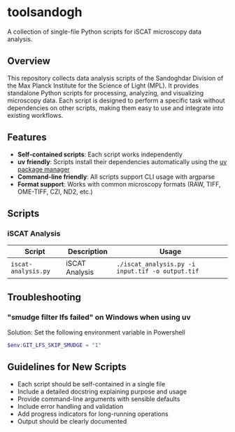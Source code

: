 # toolsandogh

A collection of single-file Python scripts for iSCAT microscopy data analysis.


## Overview

This repository collects data analysis scripts of the Sandoghdar Division of the Max Planck Institute for the Science of Light (MPL).  It provides standalone Python scripts for processing, analyzing, and visualizing microscopy data.  Each script is designed to perform a specific task without dependencies on other scripts, making them easy to use and integrate into existing workflows.

## Features

- **Self-contained scripts**: Each script works independently
- **uv friendly**: Scripts install their dependencies automatically using the [uv package manager](https://docs.astral.sh/uv/)
- **Command-line friendly**: All scripts support CLI usage with argparse
- **Format support**: Works with common microscopy formats (RAW, TIFF, OME-TIFF, CZI, ND2, etc.)

## Scripts

### iSCAT Analysis

| Script | Description | Usage |
|--------|-------------|-------|
| ```iscat-analysis.py``` | iSCAT Analysis | ```./iscat_analysis.py -i input.tif -o output.tif``` |

## Troubleshooting

### "smudge filter lfs failed" on Windows when using uv

Solution: Set the following environment variable in Powershell

```powershell
$env:GIT_LFS_SKIP_SMUDGE = "1"
```

## Guidelines for New Scripts

- Each script should be self-contained in a single file
- Include a detailed docstring explaining purpose and usage
- Provide command-line arguments with sensible defaults
- Include error handling and validation
- Add progress indicators for long-running operations
- Output should be clearly documented
